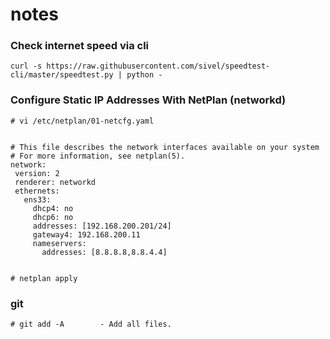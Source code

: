 # notes

### Check internet speed via cli
````
curl -s https://raw.githubusercontent.com/sivel/speedtest-cli/master/speedtest.py | python -
````

### Configure Static IP Addresses With NetPlan (networkd)
````
# vi /etc/netplan/01-netcfg.yaml


# This file describes the network interfaces available on your system
# For more information, see netplan(5).
network:
 version: 2
 renderer: networkd
 ethernets:
   ens33:
     dhcp4: no
     dhcp6: no
     addresses: [192.168.200.201/24]
     gateway4: 192.168.200.11
     nameservers:
       addresses: [8.8.8.8,8.8.4.4]


# netplan apply
````

### git
````
# git add -A		- Add all files.
````
